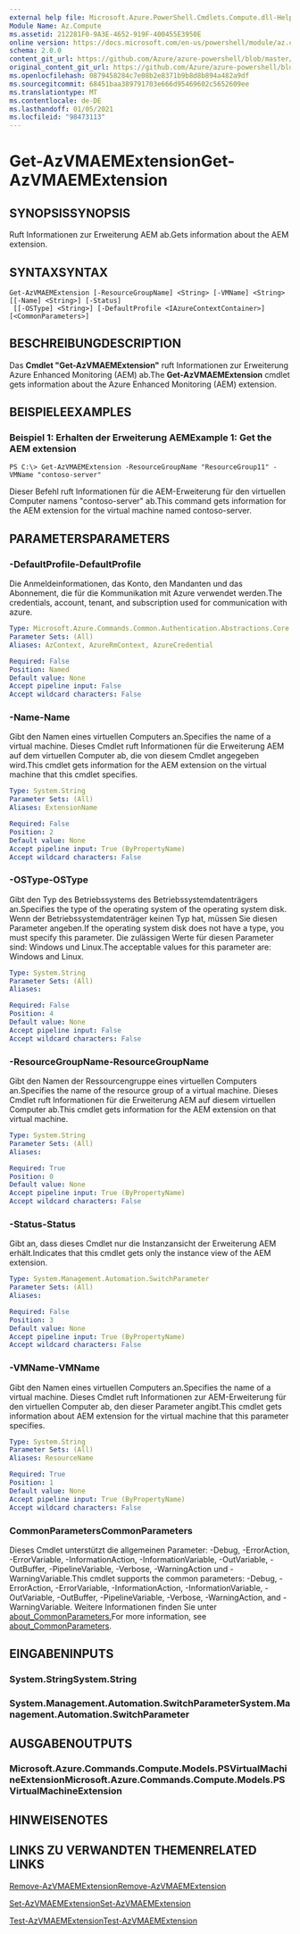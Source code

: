 ```yaml
---
external help file: Microsoft.Azure.PowerShell.Cmdlets.Compute.dll-Help.xml
Module Name: Az.Compute
ms.assetid: 212281F0-9A3E-4652-919F-400455E3950E
online version: https://docs.microsoft.com/en-us/powershell/module/az.compute/get-azvmaemextension
schema: 2.0.0
content_git_url: https://github.com/Azure/azure-powershell/blob/master/src/Compute/Compute/help/Get-AzVMAEMExtension.md
original_content_git_url: https://github.com/Azure/azure-powershell/blob/master/src/Compute/Compute/help/Get-AzVMAEMExtension.md
ms.openlocfilehash: 0879458284c7e08b2e8371b9b8d8b894a482a9df
ms.sourcegitcommit: 68451baa389791703e666d95469602c5652609ee
ms.translationtype: MT
ms.contentlocale: de-DE
ms.lasthandoff: 01/05/2021
ms.locfileid: "98473113"
---
```

# <span data-ttu-id="7d105-101">Get-AzVMAEMExtension</span><span class="sxs-lookup"><span data-stu-id="7d105-101">Get-AzVMAEMExtension</span></span>

## <span data-ttu-id="7d105-102">SYNOPSIS</span><span class="sxs-lookup"><span data-stu-id="7d105-102">SYNOPSIS</span></span>
<span data-ttu-id="7d105-103">Ruft Informationen zur Erweiterung AEM ab.</span><span class="sxs-lookup"><span data-stu-id="7d105-103">Gets information about the AEM extension.</span></span>

## <span data-ttu-id="7d105-104">SYNTAX</span><span class="sxs-lookup"><span data-stu-id="7d105-104">SYNTAX</span></span>

```
Get-AzVMAEMExtension [-ResourceGroupName] <String> [-VMName] <String> [[-Name] <String>] [-Status]
 [[-OSType] <String>] [-DefaultProfile <IAzureContextContainer>] [<CommonParameters>]
```

## <span data-ttu-id="7d105-105">BESCHREIBUNG</span><span class="sxs-lookup"><span data-stu-id="7d105-105">DESCRIPTION</span></span>
<span data-ttu-id="7d105-106">Das **Cmdlet "Get-AzVMAEMExtension"** ruft Informationen zur Erweiterung Azure Enhanced Monitoring (AEM) ab.</span><span class="sxs-lookup"><span data-stu-id="7d105-106">The **Get-AzVMAEMExtension** cmdlet gets information about the Azure Enhanced Monitoring (AEM) extension.</span></span>

## <span data-ttu-id="7d105-107">BEISPIELE</span><span class="sxs-lookup"><span data-stu-id="7d105-107">EXAMPLES</span></span>

### <span data-ttu-id="7d105-108">Beispiel 1: Erhalten der Erweiterung AEM</span><span class="sxs-lookup"><span data-stu-id="7d105-108">Example 1: Get the AEM extension</span></span>
```
PS C:\> Get-AzVMAEMExtension -ResourceGroupName "ResourceGroup11" -VMName "contoso-server"
```

<span data-ttu-id="7d105-109">Dieser Befehl ruft Informationen für die AEM-Erweiterung für den virtuellen Computer namens "contoso-server" ab.</span><span class="sxs-lookup"><span data-stu-id="7d105-109">This command gets information for the AEM extension for the virtual machine named contoso-server.</span></span>

## <span data-ttu-id="7d105-110">PARAMETERS</span><span class="sxs-lookup"><span data-stu-id="7d105-110">PARAMETERS</span></span>

### <span data-ttu-id="7d105-111">-DefaultProfile</span><span class="sxs-lookup"><span data-stu-id="7d105-111">-DefaultProfile</span></span>
<span data-ttu-id="7d105-112">Die Anmeldeinformationen, das Konto, den Mandanten und das Abonnement, die für die Kommunikation mit Azure verwendet werden.</span><span class="sxs-lookup"><span data-stu-id="7d105-112">The credentials, account, tenant, and subscription used for communication with azure.</span></span>

```yaml
Type: Microsoft.Azure.Commands.Common.Authentication.Abstractions.Core.IAzureContextContainer
Parameter Sets: (All)
Aliases: AzContext, AzureRmContext, AzureCredential

Required: False
Position: Named
Default value: None
Accept pipeline input: False
Accept wildcard characters: False
```

### <span data-ttu-id="7d105-113">-Name</span><span class="sxs-lookup"><span data-stu-id="7d105-113">-Name</span></span>
<span data-ttu-id="7d105-114">Gibt den Namen eines virtuellen Computers an.</span><span class="sxs-lookup"><span data-stu-id="7d105-114">Specifies the name of a virtual machine.</span></span>
<span data-ttu-id="7d105-115">Dieses Cmdlet ruft Informationen für die Erweiterung AEM auf dem virtuellen Computer ab, die von diesem Cmdlet angegeben wird.</span><span class="sxs-lookup"><span data-stu-id="7d105-115">This cmdlet gets information for the AEM extension on the virtual machine that this cmdlet specifies.</span></span>

```yaml
Type: System.String
Parameter Sets: (All)
Aliases: ExtensionName

Required: False
Position: 2
Default value: None
Accept pipeline input: True (ByPropertyName)
Accept wildcard characters: False
```

### <span data-ttu-id="7d105-116">-OSType</span><span class="sxs-lookup"><span data-stu-id="7d105-116">-OSType</span></span>
<span data-ttu-id="7d105-117">Gibt den Typ des Betriebssystems des Betriebssystemdatenträgers an.</span><span class="sxs-lookup"><span data-stu-id="7d105-117">Specifies the type of the operating system of the operating system disk.</span></span>
<span data-ttu-id="7d105-118">Wenn der Betriebssystemdatenträger keinen Typ hat, müssen Sie diesen Parameter angeben.</span><span class="sxs-lookup"><span data-stu-id="7d105-118">If the operating system disk does not have a type, you must specify this parameter.</span></span>
<span data-ttu-id="7d105-119">Die zulässigen Werte für diesen Parameter sind: Windows und Linux.</span><span class="sxs-lookup"><span data-stu-id="7d105-119">The acceptable values for this parameter are: Windows and Linux.</span></span>

```yaml
Type: System.String
Parameter Sets: (All)
Aliases:

Required: False
Position: 4
Default value: None
Accept pipeline input: False
Accept wildcard characters: False
```

### <span data-ttu-id="7d105-120">-ResourceGroupName</span><span class="sxs-lookup"><span data-stu-id="7d105-120">-ResourceGroupName</span></span>
<span data-ttu-id="7d105-121">Gibt den Namen der Ressourcengruppe eines virtuellen Computers an.</span><span class="sxs-lookup"><span data-stu-id="7d105-121">Specifies the name of the resource group of a virtual machine.</span></span>
<span data-ttu-id="7d105-122">Dieses Cmdlet ruft Informationen für die Erweiterung AEM auf diesem virtuellen Computer ab.</span><span class="sxs-lookup"><span data-stu-id="7d105-122">This cmdlet gets information for the AEM extension on that virtual machine.</span></span>

```yaml
Type: System.String
Parameter Sets: (All)
Aliases:

Required: True
Position: 0
Default value: None
Accept pipeline input: True (ByPropertyName)
Accept wildcard characters: False
```

### <span data-ttu-id="7d105-123">-Status</span><span class="sxs-lookup"><span data-stu-id="7d105-123">-Status</span></span>
<span data-ttu-id="7d105-124">Gibt an, dass dieses Cmdlet nur die Instanzansicht der Erweiterung AEM erhält.</span><span class="sxs-lookup"><span data-stu-id="7d105-124">Indicates that this cmdlet gets only the instance view of the AEM extension.</span></span>

```yaml
Type: System.Management.Automation.SwitchParameter
Parameter Sets: (All)
Aliases:

Required: False
Position: 3
Default value: None
Accept pipeline input: True (ByPropertyName)
Accept wildcard characters: False
```

### <span data-ttu-id="7d105-125">-VMName</span><span class="sxs-lookup"><span data-stu-id="7d105-125">-VMName</span></span>
<span data-ttu-id="7d105-126">Gibt den Namen eines virtuellen Computers an.</span><span class="sxs-lookup"><span data-stu-id="7d105-126">Specifies the name of a virtual machine.</span></span>
<span data-ttu-id="7d105-127">Dieses Cmdlet ruft Informationen zur AEM-Erweiterung für den virtuellen Computer ab, den dieser Parameter angibt.</span><span class="sxs-lookup"><span data-stu-id="7d105-127">This cmdlet gets information about AEM extension for the virtual machine that this parameter specifies.</span></span>

```yaml
Type: System.String
Parameter Sets: (All)
Aliases: ResourceName

Required: True
Position: 1
Default value: None
Accept pipeline input: True (ByPropertyName)
Accept wildcard characters: False
```

### <span data-ttu-id="7d105-128">CommonParameters</span><span class="sxs-lookup"><span data-stu-id="7d105-128">CommonParameters</span></span>
<span data-ttu-id="7d105-129">Dieses Cmdlet unterstützt die allgemeinen Parameter: -Debug, -ErrorAction, -ErrorVariable, -InformationAction, -InformationVariable, -OutVariable, -OutBuffer, -PipelineVariable, -Verbose, -WarningAction und -WarningVariable.</span><span class="sxs-lookup"><span data-stu-id="7d105-129">This cmdlet supports the common parameters: -Debug, -ErrorAction, -ErrorVariable, -InformationAction, -InformationVariable, -OutVariable, -OutBuffer, -PipelineVariable, -Verbose, -WarningAction, and -WarningVariable.</span></span> <span data-ttu-id="7d105-130">Weitere Informationen finden Sie unter [about_CommonParameters.](http://go.microsoft.com/fwlink/?LinkID=113216)</span><span class="sxs-lookup"><span data-stu-id="7d105-130">For more information, see [about_CommonParameters](http://go.microsoft.com/fwlink/?LinkID=113216).</span></span>

## <span data-ttu-id="7d105-131">EINGABEN</span><span class="sxs-lookup"><span data-stu-id="7d105-131">INPUTS</span></span>

### <span data-ttu-id="7d105-132">System.String</span><span class="sxs-lookup"><span data-stu-id="7d105-132">System.String</span></span>

### <span data-ttu-id="7d105-133">System.Management.Automation.SwitchParameter</span><span class="sxs-lookup"><span data-stu-id="7d105-133">System.Management.Automation.SwitchParameter</span></span>

## <span data-ttu-id="7d105-134">AUSGABEN</span><span class="sxs-lookup"><span data-stu-id="7d105-134">OUTPUTS</span></span>

### <span data-ttu-id="7d105-135">Microsoft.Azure.Commands.Compute.Models.PSVirtualMachineExtension</span><span class="sxs-lookup"><span data-stu-id="7d105-135">Microsoft.Azure.Commands.Compute.Models.PSVirtualMachineExtension</span></span>

## <span data-ttu-id="7d105-136">HINWEISE</span><span class="sxs-lookup"><span data-stu-id="7d105-136">NOTES</span></span>

## <span data-ttu-id="7d105-137">LINKS ZU VERWANDTEN THEMEN</span><span class="sxs-lookup"><span data-stu-id="7d105-137">RELATED LINKS</span></span>

[<span data-ttu-id="7d105-138">Remove-AzVMAEMExtension</span><span class="sxs-lookup"><span data-stu-id="7d105-138">Remove-AzVMAEMExtension</span></span>](./Remove-AzVMAEMExtension.md)

[<span data-ttu-id="7d105-139">Set-AzVMAEMExtension</span><span class="sxs-lookup"><span data-stu-id="7d105-139">Set-AzVMAEMExtension</span></span>](./Set-AzVMAEMExtension.md)

[<span data-ttu-id="7d105-140">Test-AzVMAEMExtension</span><span class="sxs-lookup"><span data-stu-id="7d105-140">Test-AzVMAEMExtension</span></span>](./Test-AzVMAEMExtension.md)


